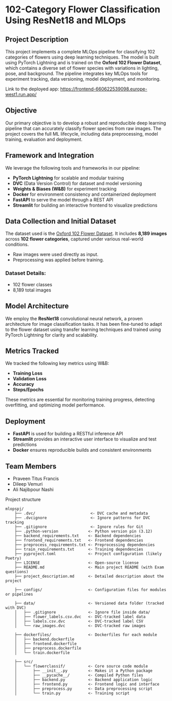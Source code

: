 # 102-Category Flower Classification Using ResNet18 and MLOps

## Project Description  
This project implements a complete MLOps pipeline for classifying 102 categories of flowers using deep learning techniques. The model is built using PyTorch Lightning and is trained on the **Oxford 102 Flower Dataset**, which contains a diverse set of flower species with variations in lighting, pose, and background. The pipeline integrates key MLOps tools for experiment tracking, data versioning, model deployment, and monitoring.

Link to the deployed app: https://frontend-660622539098.europe-west1.run.app/

## Objective  
Our primary objective is to develop a robust and reproducible deep learning pipeline that can accurately classify flower species from raw images. The project covers the full ML lifecycle, including data preprocessing, model training, evaluation and deployment.

## Framework and Integration  
We leverage the following tools and frameworks in our pipeline:
- **PyTorch Lightning** for scalable and modular training  
- **DVC** (Data Version Control) for dataset and model versioning  
- **Weights & Biases (W&B)** for experiment tracking  
- **Docker** for environment consistency and containerized deployment  
- **FastAPI** to serve the model through a REST API  
- **Streamlit** for building an interactive frontend to visualize predictions  

## Data Collection and Initial Dataset  
The dataset used is the [Oxford 102 Flower Dataset](https://www.robots.ox.ac.uk/~vgg/data/flowers/102/). It includes **8,189 images** across **102 flower categories**, captured under various real-world conditions.

- Raw images were used directly as input.  
- Preprocessing was applied before training.

### Dataset Details:
- 102 flower classes  
- 8,189 total images  
 

## Model Architecture  
We employ the **ResNet18** convolutional neural network, a proven architecture for image classification tasks. It has been fine-tuned to adapt to the flower dataset using transfer learning techniques and trained using PyTorch Lightning for clarity and scalability.

## Metrics Tracked  
We tracked the following key metrics using W&B:
- **Training Loss**  
- **Validation Loss**  
- **Accuracy**  
- **Steps/Epochs**  

These metrics are essential for monitoring training progress, detecting overfitting, and optimizing model performance.

## Deployment 
- **FastAPI** is used for building a RESTful inference API  
- **Streamlit** provides an interactive user interface to visualize and test predictions  
- **Docker** ensures reproducible builds and consistent environments  

## Team Members  
- Praveen Titus Francis  
- Dileep Vemuri  
- Ali Najibpour Nashi

Project structure
```
mlopspj/
    ├── .dvc/                        <- DVC cache and metadata
    ├── .dvcignore                   <- Ignore patterns for DVC tracking
    ├── .gitignore                   <- Ignore rules for Git
    ├── .python-version             <- Python version pin (3.12)
    ├── backend_requirements.txt    <- Backend dependencies
    ├── frontend_requirements.txt   <- Frontend dependencies
    ├── preprocess_requirements.txt <- Preprocessing dependencies
    ├── train_requirements.txt      <- Training dependencies
    ├── pyproject.toml              <- Project configuration (likely Poetry)
    ├── LICENSE                     <- Open-source license
    ├── README.md                   <- Main project README (with Exam questions)
    ├── project_description.md      <- Detailed description about the project

    ├── configs/                    <- Configuration files for modules or pipelines
    
    ├── data/                       <- Versioned data folder (tracked with DVC)
    │   ├── .gitignore              <- Ignore file inside data/
    │   ├── flower_labels.csv.dvc   <- DVC-tracked label data
    │   ├── labels.csv.dvc          <- DVC-tracked label CSV
    │   └── raw_images.dvc          <- DVC-tracked raw images
    
    ├── dockerfiles/                <- Dockerfiles for each module
    │   ├── backend.dockerfile
    │   ├── frontend.dockerfile
    │   ├── preprocess.dockerfile
    │   └── train.dockerfile
    
    ├── src/
    │   └── flowerclassif/          <- Core source code module
    │       ├── __init__.py         <- Makes it a Python package
    │       ├── __pycache__/        <- Compiled Python files
    │       ├── backend.py          <- Backend application logic
    │       ├── frontend.py         <- Frontend logic and interface
    │       ├── preprocess.py       <- Data preprocessing script
    │       └── train.py            <- Training script
```
